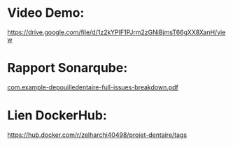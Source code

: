 # Video Demo:
https://drive.google.com/file/d/1z2kYPlF1PJrm2zGNiBjmsT66gXX8XanH/view
# Rapport Sonarqube:
[com.example-depouilledentaire-full-issues-breakdown.pdf](https://github.com/zakaria-333/projet-dentaire-web/files/13798793/com.example-depouilledentaire-full-issues-breakdown.pdf)
# Lien DockerHub:
https://hub.docker.com/r/zelharchi40498/projet-dentaire/tags
